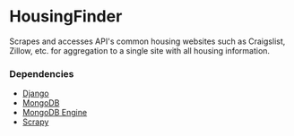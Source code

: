 # HousingFinder

Scrapes and accesses API's common housing websites such as Craigslist, Zillow, etc. for aggregation to a single site with all housing information.

### Dependencies

- [Django](https://www.djangoproject.com/)
- [MongoDB](https://www.mongodb.com/)
- [MongoDB Engine](https://django-mongodb-engine.readthedocs.io/en/latest/)
- [Scrapy](https://scrapy.org/)
